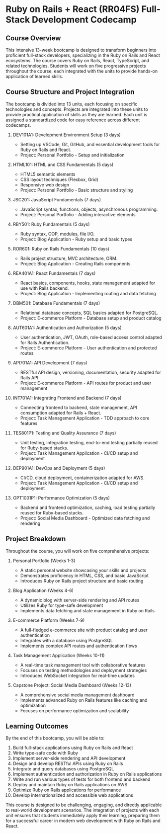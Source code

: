 # Ruby on Rails + React (RR04FS) Full-Stack Development Codecamp

## Course Overview

This intensive 13-week bootcamp is designed to transform beginners into proficient full-stack developers, specializing in the Ruby on Rails and React ecosystems. The course covers Ruby on Rails, React, TypeScript, and related technologies. Students will work on five progressive projects throughout the course, each integrated with the units to provide hands-on application of learned skills.

## Course Structure and Project Integration

The bootcamp is divided into 13 units, each focusing on specific technologies and concepts. Projects are integrated into these units to provide practical application of skills as they are learned. Each unit is assigned a standardized code for easy reference across different codecamps.

1. DEV101A1: Development Environment Setup (3 days)

   - Setting up VSCode, Git, GitHub, and essential development tools for Ruby on Rails and React.
   - Project: Personal Portfolio - Setup and initialization

2. HTML101: HTML and CSS Fundamentals (5 days)

   - HTML5 semantic elements
   - CSS layout techniques (Flexbox, Grid)
   - Responsive web design
   - Project: Personal Portfolio - Basic structure and styling

3. JSC201: JavaScript Fundamentals (7 days)

   - JavaScript syntax, functions, objects, asynchronous programming.
   - Project: Personal Portfolio - Adding interactive elements

4. RBY501: Ruby Fundamentals (5 days)

   - Ruby syntax, OOP, modules, file I/O.
   - Project: Blog Application - Ruby setup and basic types

5. ROR601: Ruby on Rails Fundamentals (10 days)

   - Rails project structure, MVC architecture, ORM.
   - Project: Blog Application - Creating Rails components

6. REA401A1: React Fundamentals (7 days)

   - React basics, components, hooks, state management adapted for use with Rails backend.
   - Project: Blog Application - Implementing routing and data fetching

7. DBM501: Database Fundamentals (7 days)

   - Relational database concepts, SQL basics adapted for PostgreSQL.
   - Project: E-commerce Platform - Database setup and product catalog

8. AUT601A1: Authentication and Authorization (5 days)

   - User authentication, JWT, OAuth, role-based access control adapted for Rails Authentication.
   - Project: E-commerce Platform - User authentication and protected routes

9. API701A1: API Development (7 days)

   - RESTful API design, versioning, documentation, security adapted for Rails API.
   - Project: E-commerce Platform - API routes for product and user management

10. INT701A1: Integrating Frontend and Backend (7 days)

    - Connecting frontend to backend, state management, API consumption adapted for Rails + React.
    - Project: Task Management Application - TDD approach to core features

11. TES801P1: Testing and Quality Assurance (7 days)

    - Unit testing, integration testing, end-to-end testing partially reused for Ruby-based stacks.
    - Project: Task Management Application - CI/CD setup and deployment

12. DEP901A1: DevOps and Deployment (5 days)

    - CI/CD, cloud deployment, containerization adapted for AWS.
    - Project: Task Management Application - CI/CD setup and deployment

13. OPT1001P1: Performance Optimization (5 days)

    - Backend and frontend optimization, caching, load testing partially reused for Ruby-based stacks.
    - Project: Social Media Dashboard - Optimized data fetching and rendering

## Project Breakdown

Throughout the course, you will work on five comprehensive projects:

1. Personal Portfolio (Weeks 1-3)

   - A static personal website showcasing your skills and projects
   - Demonstrates proficiency in HTML, CSS, and basic JavaScript
   - Introduces Ruby on Rails project structure and basic routing

2. Blog Application (Weeks 4-6)

   - A dynamic blog with server-side rendering and API routes
   - Utilizes Ruby for type-safe development
   - Implements data fetching and state management in Ruby on Rails

3. E-commerce Platform (Weeks 7-9)

   - A full-fledged e-commerce site with product catalog and user authentication
   - Integrates with a database using PostgreSQL
   - Implements complex API routes and authentication flows

4. Task Management Application (Weeks 10-11)

   - A real-time task management tool with collaborative features
   - Focuses on testing methodologies and deployment strategies
   - Introduces WebSocket integration for real-time updates

5. Capstone Project: Social Media Dashboard (Weeks 12-13)

   - A comprehensive social media management dashboard
   - Implements advanced Ruby on Rails features like caching and optimization
   - Focuses on performance optimization and scalability

## Learning Outcomes

By the end of this bootcamp, you will be able to:

1. Build full-stack applications using Ruby on Rails and React
2. Write type-safe code with Ruby
3. Implement server-side rendering and API development
4. Design and develop RESTful APIs using Ruby on Rails
5. Integrate and query databases using PostgreSQL
6. Implement authentication and authorization in Ruby on Rails applications
7. Write and run various types of tests for both frontend and backend
8. Deploy and maintain Ruby on Rails applications on AWS
9. Optimize Ruby on Rails applications for performance
10. Develop internationalized and accessible web applications

This course is designed to be challenging, engaging, and directly applicable to real-world development scenarios. The integration of projects with each unit ensures that students immediately apply their learning, preparing them for a successful career in modern web development with Ruby on Rails and React.
